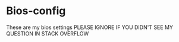 # Bios-config
These are my bios settings
PLEASE IGNORE IF YOU DIDN'T SEE MY QUESTION IN STACK OVERFLOW
